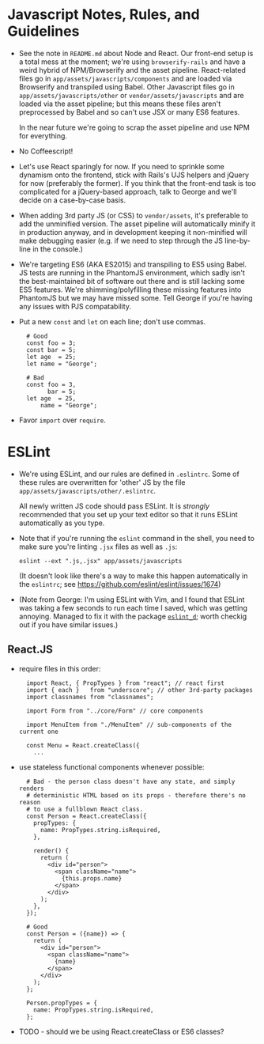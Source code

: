# Javascript Notes, Rules, and Guidelines

- See the note in `README.md` about Node and React. Our front-end setup is
  a total mess at the moment; we're using `browserify-rails` and have a weird
  hybrid of NPM/Browserify and the asset pipeline. React-related files
  go in `app/assets/javascripts/components` and are loaded via Browserify and
  transpiled using Babel. Other Javascript files go in
  `app/assets/javascripts/other` or `vendor/assets/javascripts` and are loaded
  via the asset pipeline; but this means these files aren't preprocessed by
  Babel and so can't use JSX or many ES6 features.

  In the near future we're going to scrap the asset pipeline and use NPM for
  everything.

- No Coffeescript!

- Let's use React sparingly for now. If you need to sprinkle some dynamism
  onto the frontend, stick with Rails's UJS helpers and jQuery for now (preferably
  the former). If you think that the front-end task is too complicated for a
  jQuery-based approach, talk to George and we'll decide on a case-by-case basis.

- When adding 3rd party JS (or CSS) to `vendor/assets`, it's preferable to add
  the unminified version. The asset pipeline will automatically minify it in
  production anyway, and in development keeping it non-minified will make
  debugging easier (e.g. if we need to step through the JS line-by-line in the
  console.)

- We're targeting ES6 (AKA ES2015) and transpiling to ES5 using Babel. JS tests
  are running in the PhantomJS environment, which sadly isn't the
  best-maintained bit of software out there and is still lacking some ES5
  features. We're shimming/polyfilling these missing features into PhantomJS
  but we may have missed some. Tell George if you're having any issues with
  PJS compatability.

- Put a new `const` and `let` on each line; don't use commas.

        # Good
        const foo = 3;
        const bar = 5;
        let age  = 25;
        let name = "George";

        # Bad
        const foo = 3,
              bar = 5;
        let age  = 25,
            name = "George";

- Favor `import` over `require`.

# ESLint

- We're using ESLint, and our rules are defined in `.eslintrc`. Some of these
  rules are overwritten for 'other' JS by the file
  `app/assets/javascripts/other/.eslintrc`.

  All newly written JS code should pass ESLint. It is *strongly* recommended
  that you set up your text editor so that it runs ESLint automatically as you
  type.

- Note that if you're running the `eslint` command in the shell, you need
  to make sure you're linting `.jsx` files as well as `.js`:

      eslint --ext ".js,.jsx" app/assets/javascripts

  (It doesn't look like there's a way to make this happen automatically in
  the `eslintrc`; see https://github.com/eslint/eslint/issues/1674)

- (Note from George: I'm using ESLint with Vim, and I found that ESLint was
  taking a few seconds to run each time I saved, which was getting annoying.
  Managed to fix it with the package
  [`eslint_d`](https://www.npmjs.com/package/eslint_d); worth checkig out if
  you have similar issues.)

## React.JS

- require files in this order:

        import React, { PropTypes } from "react"; // react first
        import { each }   from "underscore"; // other 3rd-party packages
        import classnames from "classnames";

        import Form from "../core/Form" // core components

        import MenuItem from "./MenuItem" // sub-components of the current one

        const Menu = React.createClass({
          ...

- use stateless functional components whenever possible:

        # Bad - the person class doesn't have any state, and simply renders
        # deterministic HTML based on its props - therefore there's no reason
        # to use a fullblown React class.
        const Person = React.createClass({
          propTypes: {
            name: PropTypes.string.isRequired,
          },

          render() {
            return (
              <div id="person">
                <span className="name">
                  {this.props.name}
                </span>
              </div>
            );
          },
        });

        # Good
        const Person = ({name}) => {
          return (
            <div id="person">
              <span className="name">
                {name}
              </span>
            </div>
          );
        };

        Person.propTypes = {
          name: PropTypes.string.isRequired,
        };

- TODO - should we be using React.createClass or ES6 classes?





